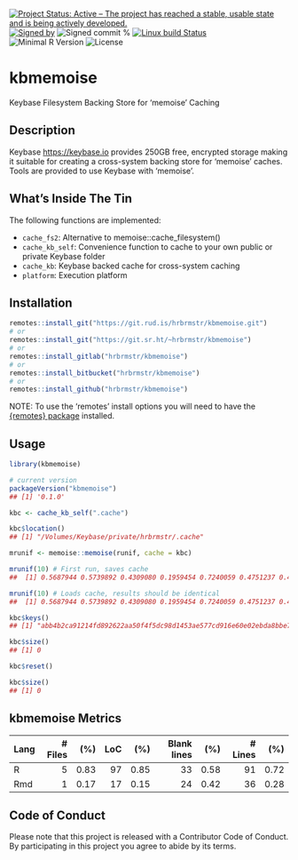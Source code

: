 
[![Project Status: Active – The project has reached a stable, usable
state and is being actively
developed.](https://www.repostatus.org/badges/latest/active.svg)](https://www.repostatus.org/#active)
[![Signed
by](https://img.shields.io/badge/Keybase-Verified-brightgreen.svg)](https://keybase.io/hrbrmstr)
![Signed commit
%](https://img.shields.io/badge/Signed_Commits-100%25-lightgrey.svg)
[![Linux build
Status](https://travis-ci.org/hrbrmstr/kbmemoise.svg?branch=master)](https://travis-ci.org/hrbrmstr/kbmemoise)  
![Minimal R
Version](https://img.shields.io/badge/R%3E%3D-3.5.0-blue.svg)
![License](https://img.shields.io/badge/License-MIT-blue.svg)

# kbmemoise

Keybase Filesystem Backing Store for ‘memoise’ Caching

## Description

Keybase <https://keybase.io> provides 250GB free, encrypted storage
making it suitable for creating a cross-system backing store for
‘memoise’ caches. Tools are provided to use Keybase with ‘memoise’.

## What’s Inside The Tin

The following functions are implemented:

  - `cache_fs2`: Alternative to memoise::cache\_filesystem()
  - `cache_kb_self`: Convenience function to cache to your own public or
    private Keybase folder
  - `cache_kb`: Keybase backed cache for cross-system caching
  - `platform`: Execution platform

## Installation

``` r
remotes::install_git("https://git.rud.is/hrbrmstr/kbmemoise.git")
# or
remotes::install_git("https://git.sr.ht/~hrbrmstr/kbmemoise")
# or
remotes::install_gitlab("hrbrmstr/kbmemoise")
# or
remotes::install_bitbucket("hrbrmstr/kbmemoise")
# or
remotes::install_github("hrbrmstr/kbmemoise")
```

NOTE: To use the ‘remotes’ install options you will need to have the
[{remotes} package](https://github.com/r-lib/remotes) installed.

## Usage

``` r
library(kbmemoise)

# current version
packageVersion("kbmemoise")
## [1] '0.1.0'
```

``` r
kbc <- cache_kb_self(".cache")

kbc$location()
## [1] "/Volumes/Keybase/private/hrbrmstr/.cache"

mrunif <- memoise::memoise(runif, cache = kbc)

mrunif(10) # First run, saves cache
##  [1] 0.5687944 0.5739892 0.4309080 0.1959454 0.7240059 0.4751237 0.4049415 0.6617540 0.7025730 0.9428181

mrunif(10) # Loads cache, results should be identical
##  [1] 0.5687944 0.5739892 0.4309080 0.1959454 0.7240059 0.4751237 0.4049415 0.6617540 0.7025730 0.9428181

kbc$keys()
## [1] "abb4b2ca91214fd892622aa50f4f5dc98d1453ae577cd916e60e02ebda8bbe7d75ff93d1fdd81967edced64de89833361e7f150cfae4898acb70b1aac932e791"

kbc$size()
## [1] 0

kbc$reset()

kbc$size()
## [1] 0
```

## kbmemoise Metrics

| Lang | \# Files |  (%) | LoC |  (%) | Blank lines |  (%) | \# Lines |  (%) |
| :--- | -------: | ---: | --: | ---: | ----------: | ---: | -------: | ---: |
| R    |        5 | 0.83 |  97 | 0.85 |          33 | 0.58 |       91 | 0.72 |
| Rmd  |        1 | 0.17 |  17 | 0.15 |          24 | 0.42 |       36 | 0.28 |

## Code of Conduct

Please note that this project is released with a Contributor Code of
Conduct. By participating in this project you agree to abide by its
terms.
